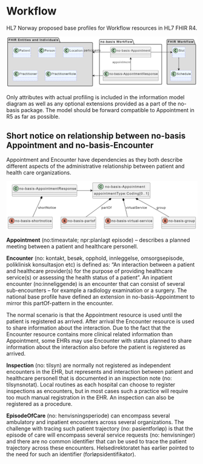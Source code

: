 # Workflow

HL7 Norway proposed base profiles for Workflow resources in HL7 FHIR R4.

![Appointment and ApppointmentResponse profiles and extensions](https://github.com/HL7Norway/basisprofiler-r4/raw/bugfix-workflow-IG-rendering/Images/no-basis-workflow.png)  

Only attributes with actual profiling is included in the information model diagram as well as any optional extensions provided as a part of the no-basis package. The model should be forward compatible to Appointment in R5 as far as possible.  

## Short notice on relationship between no-basis Appointment and no-basis-Encounter

Appointment and Encounter have dependencies as they both describe different aspects of the administrative relationship between patient and health care organizations.  

![Appointment og AppointmentResponse profiler](https://raw.githubusercontent.com/HL7Norway/basisprofiler-r4/master/Images/no-basis-Workflow-class.png)

**Appointment** (no:timeavtale; npr:planlagt episode) – describes a planned meeting between a patient and healthcare personell.  

**Encounter** (no: kontakt, besøk, opphold, innleggelse, omsorgsepisode, poliklinisk konsultasjon etc) is defined as: “An interaction between a patient and healthcare provider(s) for the purpose of providing healthcare service(s) or assessing the health status of a patient”. An inpatient encounter (no:inneliggende) is an encounter that can consist of several sub-encounters – for example a radiology examination or a surgery. The national base profile have defined an extension in no-basis-Appointment to mirror this partOf-pattern in the encounter.  

The normal scenario is that the Appointment resource is used until the patient is registered as arrived. After arrival the Encounter resource is used to share information about the interaction. Due to the fact that the Encounter resource contains more clinical related information than Appointment, some EHRs may use Encounter with status planned to share information about the interaction also before the patient is registered as arrived.  

**Inspection** (no: tilsyn) are normally not registered as independent encounters in the EHR, but represents and interaction between patient and healthcare personell that is documented in an inspection note (no: tilsynsnotat). Local routines as each hospital can choose to register inspections as encounters, but in most cases such a practice will require too much manual registration in the EHR. An inspection can also be registered as a procedure.  

**EpisodeOfCare** (no: henvisningsperiode) can encompass several ambulatory and inpatient encounters across several organizations. The challenge with tracing such patient trajectory (no: pasientforløp) is that the episode of care will encompass several service requests (no: henvisninger) and there are no common identifier that can be used to trace the patient trajectory across these encounters. Helsedirektoratet has earlier pointed to the need for such an identifier (forløpsidentifikator).  
